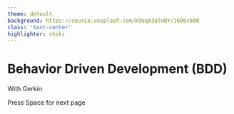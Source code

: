 ```yaml
---
theme: default
background: https://source.unsplash.com/KdeqA3aTnBY/1600x900
class: 'text-center'
highlighter: shiki
---
```

# Behavior Driven Development (BDD)

With Gerkin

<div class="pt-12">
  <span @click="$slidev.nav.next" class="px-2 p-1 rounded cursor-pointer" hover="bg-white bg-opacity-10">
    Press Space for next page <carbon:arrow-right class="inline"/>
  </span>
</div>



<!--
The last comment block of each slide will be treated as slide notes. It will be visible and editable in Presenter Mode along with the slide. [Read more in the docs](https://sli.dev/guide/syntax.html#notes)
-->